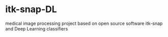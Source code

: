 # itk-snap-DL

medical image processing project based on open source software itk-snap 
and Deep Learning classifiers
